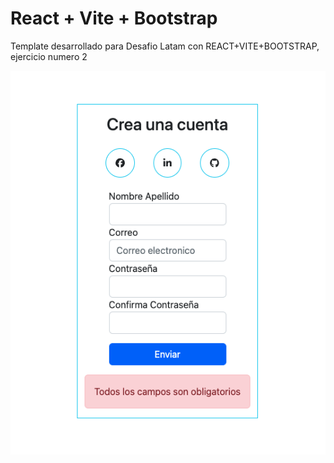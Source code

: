 # React + Vite + Bootstrap

Template desarrollado para Desafio Latam con REACT+VITE+BOOTSTRAP, ejercicio numero 2

![Login desarrollado](/src/assets/login-01.png)
